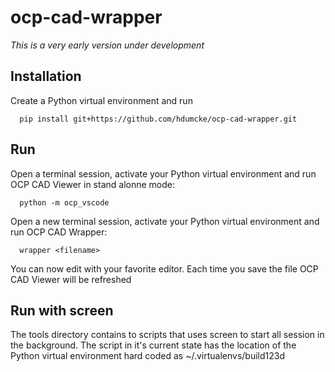 # ocp-cad-wrapper

*This is a very early version under development*

## Installation

Create a Python virtual environment and run

```
  pip install git+https://github.com/hdumcke/ocp-cad-wrapper.git
```

## Run

Open a terminal session, activate your Python virtual environment and run OCP CAD Viewer in stand alonne mode:

```
  python -m ocp_vscode
```

Open a new terminal session, activate your Python virtual environment and run OCP CAD Wrapper:

```
  wrapper <filename>
```

You can now edit <filename> with your favorite editor. Each time you save the file OCP CAD Viewer will be refreshed

## Run with screen

The tools directory contains to scripts that uses screen to start all session in the background. The script in it's current state has the location of the Python virtual environment hard coded as ~/.virtualenvs/build123d
